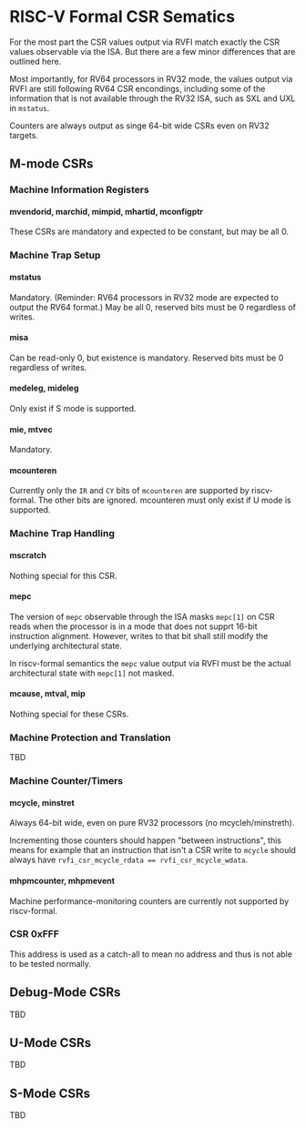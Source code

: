 RISC-V Formal CSR Sematics
==========================

For the most part the CSR values output via RVFI match exactly the CSR values
observable via the ISA. But there are a few minor differences that are outlined
here.

Most importantly, for RV64 processors in RV32 mode, the values output via
RVFI are still following RV64 CSR encondings, including some of the information
that is not available through the RV32 ISA, such as SXL and UXL in `mstatus`.

Counters are always output as singe 64-bit wide CSRs even on RV32 targets.

M-mode CSRs
-----------

### Machine Information Registers

#### mvendorid, marchid, mimpid, mhartid, mconfigptr

These CSRs are mandatory and expected to be constant, but may be all 0.

### Machine Trap Setup

#### mstatus

Mandatory. (Reminder: RV64 processors in RV32 mode are expected to output the
RV64 format.)
May be all 0, reserved bits must be 0 regardless of writes.

#### misa

Can be read-only 0, but existence is mandatory.  Reserved bits must be 0
regardless of writes.

#### medeleg, mideleg

Only exist if S mode is supported.

#### mie, mtvec

Mandatory.

#### mcounteren

Currently only the `IR` and `CY` bits of `mcounteren` are supported by
riscv-formal. The other bits are ignored.
mcounteren must only exist if U mode is supported.

### Machine Trap Handling

#### mscratch

Nothing special for this CSR.

#### mepc

The version of `mepc` observable through the ISA masks `mepc[1]` on CSR reads
when the processor is in a mode that does not supprt 16-bit instruction
alignment.  However, writes to that bit shall still modify the underlying
architectural state.

In riscv-formal semantics the `mepc` value output via RVFI must be the actual
architectural state with `mepc[1]` not masked.

#### mcause, mtval, mip

Nothing special for these CSRs.

### Machine Protection and Translation

TBD

### Machine Counter/Timers

#### mcycle, minstret

Always 64-bit wide, even on pure RV32 processors (no mcycleh/minstreth).

Incrementing those counters should happen "between instructions", this means
for example that an instruction that isn't a CSR write to `mcycle` should
always have `rvfi_csr_mcycle_rdata == rvfi_csr_mcycle_wdata`.

#### mhpmcounter<N>, mhpmevent<N>

Machine performance-monitoring counters are currently not supported by riscv-formal.

### CSR 0xFFF

This address is used as a catch-all to mean no address and thus is not able to be tested normally.

Debug-Mode CSRs
---------------

TBD

U-Mode CSRs
-----------

TBD

S-Mode CSRs
-----------

TBD
